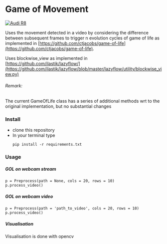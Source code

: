 # Game of Movement

[![Audi R8](http://img.youtube.com/vi/FxOfgN-yevk/0.jpg)](https://www.youtube.com/watch?v=KOxbO0EI4MA "Audi R8")

Uses the movement detected in a video by considering the difference between subsequent frames to trigger n evolution cycles of game of life as implemented in [https://github.com/ctjacobs/game-of-life](https://github.com/ctjacobs/game-of-life).

Uses blockwise_view as implemented in [https://github.com/ilastik/lazyflow/](https://github.com/ilastik/lazyflow/blob/master/lazyflow/utility/blockwise_view.py)

###### Remark:
The current GameOfLife class has a series of additional methods wrt to the original implementation, but no substantial changes


### Install

- clone this repository
- In your terminal type
  ```
  pip install -r requirements.txt
  ```

### Usage

##### GOL on webcam stream

```
p = Preprocess(path = None, cols = 20, rows = 10)
p.process_video()
```

##### GOL on webcam video

```
p = Preprocess(path = 'path_to_video', cols = 20, rows = 10)
p.process_video()
```

##### Visualisation

Visualisation is done with opencv

